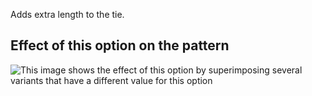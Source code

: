 Adds extra length to the tie.

## Effect of this option on the pattern

![This image shows the effect of this option by superimposing several variants that have a different value for this option](trayvon\_lengthbonus\_sample.svg "Effect of this option on the pattern")
